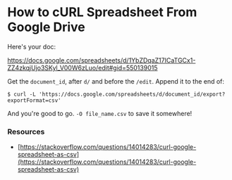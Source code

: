 # How to cURL Spreadsheet From Google Drive

Here's your doc:

https://docs.google.com/spreadsheets/d/1YbZDqaZ17ICaTGCx1-ZZ4zkqjUjo3SKyl_V00W6zLuo/edit#gid=550139015

Get the `document_id`, after `d/` and before the `/edit`. Append it to the end of:

```
$ curl -L 'https://docs.google.com/spreadsheets/d/document_id/export?exportFormat=csv'
```

And you're good to go. `-O file_name.csv` to save it somewhere!


### Resources

- [https://stackoverflow.com/questions/14014283/curl-google-spreadsheet-as-csv](https://stackoverflow.com/questions/14014283/curl-google-spreadsheet-as-csv)